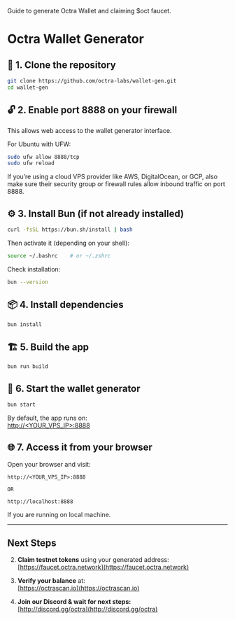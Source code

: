 Guide to generate Octra Wallet and claiming $oct faucet.
# Octra Wallet Generator

## 🧱 1. Clone the repository

```bash
git clone https://github.com/octra-labs/wallet-gen.git
cd wallet-gen
```

## 🔓 2. Enable port 8888 on your firewall

This allows web access to the wallet generator interface.

For Ubuntu with UFW:

```bash
sudo ufw allow 8888/tcp
sudo ufw reload
```

If you’re using a cloud VPS provider like AWS, DigitalOcean, or GCP, also make sure their security group or firewall rules allow inbound traffic on port 8888.

## ⚙️ 3. Install Bun (if not already installed)

```bash
curl -fsSL https://bun.sh/install | bash
```

Then activate it (depending on your shell):

```bash
source ~/.bashrc    # or ~/.zshrc
```

Check installation:

```bash
bun --version
```

## 📦 4. Install dependencies

```bash
bun install
```

## 🏗️ 5. Build the app

```bash
bun run build
```

## 🚀 6. Start the wallet generator

```bash
bun start
```

By default, the app runs on:  
[http://<YOUR_VPS_IP>:8888](http://<YOUR_VPS_IP>:8888)

## 🌐 7. Access it from your browser

Open your browser and visit:

```
http://<YOUR_VPS_IP>:8888

OR

http://localhost:8888
```
If you are running on local machine.

---

## Next Steps

2. **Claim testnet tokens** using your generated address:  
   [https://faucet.octra.network](https://faucet.octra.network)

3. **Verify your balance** at:  
   [https://octrascan.io](https://octrascan.io)

4. **Join our Discord & wait for next steps:**  
   [http://discord.gg/octra](http://discord.gg/octra)
